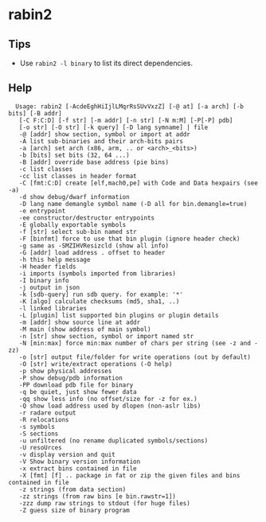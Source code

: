 <!-- TITLE: rabin2 -->

# rabin2

## **Tips**
  - Use `rabin2 -l binary` to list its direct dependencies.
## Help

      Usage: rabin2 [-AcdeEghHiIjlLMqrRsSUvVxzZ] [-@ at] [-a arch] [-b bits] [-B addr]
       [-C F:C:D] [-f str] [-m addr] [-n str] [-N m:M] [-P[-P] pdb]
       [-o str] [-O str] [-k query] [-D lang symname] | file
       -@ [addr] show section, symbol or import at addr
       -A list sub-binaries and their arch-bits pairs
       -a [arch] set arch (x86, arm, .. or <arch>_<bits>)
       -b [bits] set bits (32, 64 ...)
       -B [addr] override base address (pie bins)
       -c list classes
       -cc list classes in header format
       -C [fmt:C:D] create [elf,mach0,pe] with Code and Data hexpairs (see -a)
       -d show debug/dwarf information
       -D lang name demangle symbol name (-D all for bin.demangle=true)
       -e entrypoint
       -ee constructor/destructor entrypoints
       -E globally exportable symbols
       -f [str] select sub-bin named str
       -F [binfmt] force to use that bin plugin (ignore header check)
       -g same as -SMZIHVResizcld (show all info)
       -G [addr] load address . offset to header
       -h this help message
       -H header fields
       -i imports (symbols imported from libraries)
       -I binary info
       -j output in json
       -k [sdb-query] run sdb query. for example: '*'
       -K [algo] calculate checksums (md5, sha1, ..)
       -l linked libraries
       -L [plugin] list supported bin plugins or plugin details
       -m [addr] show source line at addr
       -M main (show address of main symbol)
       -n [str] show section, symbol or import named str
       -N [min:max] force min:max number of chars per string (see -z and -zz)
       -o [str] output file/folder for write operations (out by default)
       -O [str] write/extract operations (-O help)
       -p show physical addresses
       -P show debug/pdb information
       -PP download pdb file for binary
       -q be quiet, just show fewer data
       -qq show less info (no offset/size for -z for ex.)
       -Q show load address used by dlopen (non-aslr libs)
       -r radare output
       -R relocations
       -s symbols
       -S sections
       -u unfiltered (no rename duplicated symbols/sections)
       -U resoUrces
       -v display version and quit
       -V Show binary version information
       -x extract bins contained in file
       -X [fmt] [f] .. package in fat or zip the given files and bins contained in file
       -z strings (from data section)
       -zz strings (from raw bins [e bin.rawstr=1])
       -zzz dump raw strings to stdout (for huge files)
       -Z guess size of binary program